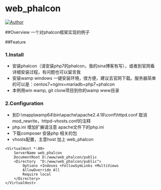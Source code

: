 # web_phalcon
[![Author](https://img.shields.io/badge/author-@weibo-blue.svg?style=flat)](http://weibo.com/jzhbiao) 

##Overview
一个对phalcon框架实现的例子

##Feature

### 1.Install
- 安装phalcon（请安装php7的phalcon，我的sina博客有写），或者到官网看详细安装过程，有问题也可以留言我
- 安装wamp windows 一键安装环境，很方便，建议去官网下载。服务器简单的可以是：centos7+nginx+mariadb+php7+phalcon
- 本例用win wamp, git clone项目到你的wamp www目录

### 2.Configuration
- 到D:\mapp\wamp64\bin\apache\apache2.4.18\conf\httpd.conf 取消mod_rewrite，httpd-vhosts.conf的注释
- php.ini 增加扩展请注意 apache文件下的php.ini
- 下载composer 安装php 相关的包
- vhosts配置，主意host 加上 web_phalcon
```
<VirtualHost *:80>
	ServerName web_phalcon
	DocumentRoot D:/www/web_phalcon/public
	<Directory  "D:/www/web_phalcon/public">
		Options +Indexes +FollowSymLinks +MultiViews
		AllowOverride All
		Require local
	</Directory>
</VirtualHost>

```
